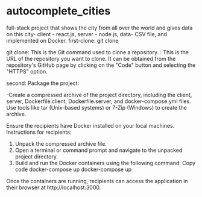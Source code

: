 # autocomplete_cities
full-stack project that shows the city from all over the world and gives data on this city- client - react.js, server - node.js, data- CSV file, and implemented on Docker.
first-clone:
git clone <repository-url>

git clone: This is the Git command used to clone a repository.
<repository-url>: This is the URL of the repository you want to clone. It can be obtained from the repository's GitHub page by clicking on the "Code" button and selecting the "HTTPS" option.

second:
Package the project:

-Create a compressed archive of the project directory, including the client, server, Dockerfile.client, Dockerfile.server, and docker-compose.yml files.
Use tools like tar (Unix-based systems) or 7-Zip (Windows) to create the archive.

Ensure the recipients have Docker installed on your local machines.
Instructions for recipients:

1. Unpack the compressed archive file.
2. Open a terminal or command prompt and navigate to the unpacked project directory.
3. Build and run the Docker containers using the following command:
Copy code
docker-compose up
docker-compose up

Once the containers are running, recipients can access the application in their browser at http://localhost:3000.

